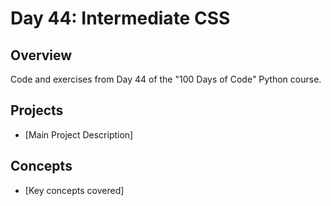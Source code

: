 # Day 44: Intermediate CSS

## Overview
Code and exercises from Day 44 of the "100 Days of Code" Python course.

## Projects
- [Main Project Description]

## Concepts
- [Key concepts covered]
